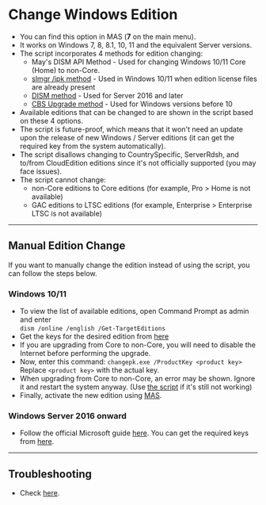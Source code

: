 # Change Windows Edition

-   You can find this option in MAS (**7** on the main menu).
-   It works on Windows 7, 8, 8.1, 10, 11 and the equivalent Server versions.
-   The script incorporates 4 methods for edition changing:
    -   May's DISM API Method - Used for changing Windows 10/11 Core (Home) to non-Core.
    -   [slmgr /ipk method](https://learn.microsoft.com/windows/deployment/upgrade/windows-edition-upgrades#upgrade-using-a-command-line-tool) - Used in Windows 10/11 when edition license files are already present
    -   [DISM method](https://learn.microsoft.com/windows-server/get-started/upgrade-conversion-options) - Used for Server 2016 and later
    -   [CBS Upgrade method](https://github.com/asdcorp/Set-WindowsCbsEdition) - Used for Windows versions before 10
-   Available editions that can be changed to are shown in the script based on these 4 options.
-   The script is future-proof, which means that it won't need an update upon the release of new Windows / Server editions (it can get the required key from the system automatically).
-   The script disallows changing to CountrySpecific, ServerRdsh, and to/from CloudEdition editions since it's not officially supported (you may face issues).
-   The script cannot change:
    -   non-Core editions to Core editions (for example, Pro > Home is not available)
    -   GAC editions to LTSC editions (for example, Enterprise > Enterprise LTSC is not available)

------------------------------------------------------------------------

## Manual Edition Change

If you want to manually change the edition instead of using the script, you can follow the steps below.

### Windows 10/11

-   To view the list of available editions, open Command Prompt as admin and enter  
    `dism /online /english /Get-TargetEditions`
-   Get the keys for the desired edition from [here](hwid.md#supported-products)
-   If you are upgrading from Core to non-Core, you will need to disable the Internet before performing the upgrade.
-   Now, enter this command: `changepk.exe /ProductKey <product key>` 
    Replace `<product key>` with the actual key.
-   When upgrading from Core to non-Core, an error may be shown. Ignore it and restart the system anyway. (Use [the script](change_windows_edition.md) if it's still not working)
-   Finally, activate the new edition using [MAS](intro.md).

### Windows Server 2016 onward

-   Follow the official Microsoft guide [here](https://learn.microsoft.com/windows-server/get-started/upgrade-conversion-options). You can get the required keys from [here](kms38.md#supported-products).

------------------------------------------------------------------------

## Troubleshooting

-   Check [here](change_edition_issues.md).
